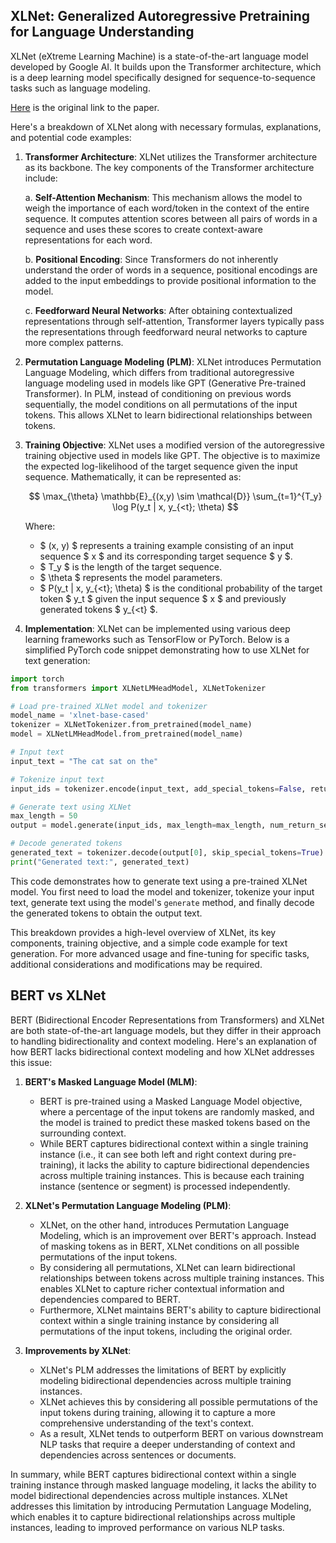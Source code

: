 ## XLNet: Generalized Autoregressive Pretraining for Language Understanding

XLNet (eXtreme Learning Machine) is a state-of-the-art language model developed by Google AI. It builds upon the Transformer architecture, which is a deep learning model specifically designed for sequence-to-sequence tasks such as language modeling.

[Here](https://arxiv.org/abs/1906.08237) is the original link to the paper. 

Here's a breakdown of XLNet along with necessary formulas, explanations, and potential code examples:

1. **Transformer Architecture**: XLNet utilizes the Transformer architecture as its backbone. The key components of the Transformer architecture include:

    a. **Self-Attention Mechanism**: This mechanism allows the model to weigh the importance of each word/token in the context of the entire sequence. It computes attention scores between all pairs of words in a sequence and uses these scores to create context-aware representations for each word.

    b. **Positional Encoding**: Since Transformers do not inherently understand the order of words in a sequence, positional encodings are added to the input embeddings to provide positional information to the model.

    c. **Feedforward Neural Networks**: After obtaining contextualized representations through self-attention, Transformer layers typically pass the representations through feedforward neural networks to capture more complex patterns.

2. **Permutation Language Modeling (PLM)**: XLNet introduces Permutation Language Modeling, which differs from traditional autoregressive language modeling used in models like GPT (Generative Pre-trained Transformer). In PLM, instead of conditioning on previous words sequentially, the model conditions on all permutations of the input tokens. This allows XLNet to learn bidirectional relationships between tokens.

3. **Training Objective**: XLNet uses a modified version of the autoregressive training objective used in models like GPT. The objective is to maximize the expected log-likelihood of the target sequence given the input sequence. Mathematically, it can be represented as:

    $$ \max_{\theta} \mathbb{E}_{(x,y) \sim \mathcal{D}} \sum_{t=1}^{T_y} \log P(y_t | x, y_{<t}; \theta) $$

    Where:
    - $ (x, y) $ represents a training example consisting of an input sequence $ x $ and its corresponding target sequence $ y $.
    - $ T_y $ is the length of the target sequence.
    - $ \theta $ represents the model parameters.
    - $ P(y_t | x, y_{<t}; \theta) $ is the conditional probability of the target token $ y_t $ given the input sequence $ x $ and previously generated tokens $ y_{<t} $.

4. **Implementation**: XLNet can be implemented using various deep learning frameworks such as TensorFlow or PyTorch. Below is a simplified PyTorch code snippet demonstrating how to use XLNet for text generation:

```python
import torch
from transformers import XLNetLMHeadModel, XLNetTokenizer

# Load pre-trained XLNet model and tokenizer
model_name = 'xlnet-base-cased'
tokenizer = XLNetTokenizer.from_pretrained(model_name)
model = XLNetLMHeadModel.from_pretrained(model_name)

# Input text
input_text = "The cat sat on the"

# Tokenize input text
input_ids = tokenizer.encode(input_text, add_special_tokens=False, return_tensors="pt")

# Generate text using XLNet
max_length = 50
output = model.generate(input_ids, max_length=max_length, num_return_sequences=1)

# Decode generated tokens
generated_text = tokenizer.decode(output[0], skip_special_tokens=True)
print("Generated text:", generated_text)
```

This code demonstrates how to generate text using a pre-trained XLNet model. You first need to load the model and tokenizer, tokenize your input text, generate text using the model's `generate` method, and finally decode the generated tokens to obtain the output text.

This breakdown provides a high-level overview of XLNet, its key components, training objective, and a simple code example for text generation. For more advanced usage and fine-tuning for specific tasks, additional considerations and modifications may be required.

## BERT vs XLNet

BERT (Bidirectional Encoder Representations from Transformers) and XLNet are both state-of-the-art language models, but they differ in their approach to handling bidirectionality and context modeling. Here's an explanation of how BERT lacks bidirectional context modeling and how XLNet addresses this issue:

1. **BERT's Masked Language Model (MLM)**:
   - BERT is pre-trained using a Masked Language Model objective, where a percentage of the input tokens are randomly masked, and the model is trained to predict these masked tokens based on the surrounding context.
   - While BERT captures bidirectional context within a single training instance (i.e., it can see both left and right context during pre-training), it lacks the ability to capture bidirectional dependencies across multiple training instances. This is because each training instance (sentence or segment) is processed independently.

2. **XLNet's Permutation Language Modeling (PLM)**:
   - XLNet, on the other hand, introduces Permutation Language Modeling, which is an improvement over BERT's approach. Instead of masking tokens as in BERT, XLNet conditions on all possible permutations of the input tokens.
   - By considering all permutations, XLNet can learn bidirectional relationships between tokens across multiple training instances. This enables XLNet to capture richer contextual information and dependencies compared to BERT.
   - Furthermore, XLNet maintains BERT's ability to capture bidirectional context within a single training instance by considering all permutations of the input tokens, including the original order.

3. **Improvements by XLNet**:
   - XLNet's PLM addresses the limitations of BERT by explicitly modeling bidirectional dependencies across multiple training instances.
   - XLNet achieves this by considering all possible permutations of the input tokens during training, allowing it to capture a more comprehensive understanding of the text's context.
   - As a result, XLNet tends to outperform BERT on various downstream NLP tasks that require a deeper understanding of context and dependencies across sentences or documents.

In summary, while BERT captures bidirectional context within a single training instance through masked language modeling, it lacks the ability to model bidirectional dependencies across multiple instances. XLNet addresses this limitation by introducing Permutation Language Modeling, which enables it to capture bidirectional relationships across multiple instances, leading to improved performance on various NLP tasks.
